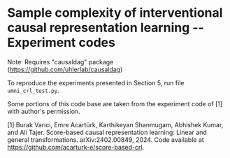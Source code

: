 # Sample complexity of interventional causal representation learning -- Experiment codes

Note: Requires "causaldag" package (https://github.com/uhlerlab/causaldag)

To reproduce the experiments presented in Section 5, run file `umni_crl_test.py`.

Some portions of this code base are taken from the experiment code of [1] with author's permission.

[1] Burak Varıcı, Emre Acartürk, Karthikeyan Shanmugam, Abhishek Kumar, and Ali Tajer. Score-based causal representation learning: Linear and general transformations. arXiv:2402.00849, 2024. Code available at https://github.com/acarturk-e/score-based-crl.
